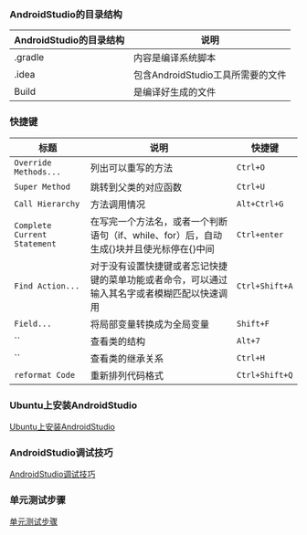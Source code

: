 ### AndroidStudio的目录结构

|AndroidStudio的目录结构|说明|
|------|------|
|.gradle|内容是编译系统脚本|
|.idea|包含AndroidStudio工具所需要的文件|
|Build|是编译好生成的文件|
### 快捷键

|标题|说明|快捷键|
|------|------|-----|
|`Override Methods...`|列出可以重写的方法|`Ctrl+O`|
|`Super Method`|跳转到父类的对应函数|`Ctrl+U`|
|`Call Hierarchy`|方法调用情况|`Alt+Ctrl+G`|
|`Complete Current Statement`|在写完一个方法名，或者一个判断语句（if、while、for）后，自动生成{}块并且使光标停在{}中间|`Ctrl+enter`|
|`Find Action...`|对于没有设置快捷键或者忘记快捷键的菜单功能或者命令，可以通过输入其名字或者模糊匹配以快速调用|`Ctrl+Shift+A`|
|`Field...`|将局部变量转换成为全局变量|`Shift+F`|
|``|查看类的结构|`Alt+7`|
|``|查看类的继承关系|`Ctrl+H`|
|`reformat Code`|重新排列代码格式|`Ctrl+Shift+Q`|

### Ubuntu上安装AndroidStudio
[Ubuntu上安装AndroidStudio](https://github.com/ningbaoqi/Tools/blob/master/README-ubuntu.md)

### AndroidStudio调试技巧
[AndroidStudio调试技巧](https://github.com/ningbaoqi/Tools/blob/master/README-debug.md)

### 单元测试步骤
[单元测试步骤](https://github.com/ningbaoqi/Tools/blob/master/README-debug1.md)
